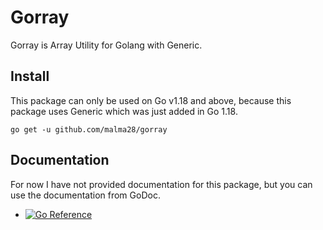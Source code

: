 # Gorray
Gorray is Array Utility for Golang with Generic.

## Install
This package can only be used on Go v1.18 and above, because this package uses Generic which was just added in Go 1.18.
```shell
go get -u github.com/malma28/gorray
```

## Documentation
For now I have not provided documentation for this package, but you can use the documentation from GoDoc.

- [![Go Reference](https://pkg.go.dev/badge/github.com/bwmarrin/discordgo.svg)](https://pkg.go.dev/github.com/malma28/gorray)